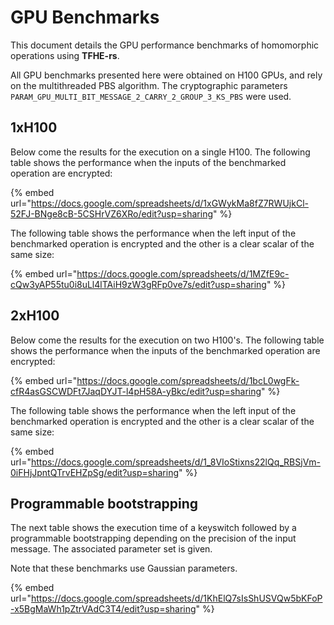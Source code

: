# GPU Benchmarks

This document details the GPU performance benchmarks of homomorphic operations using **TFHE-rs**.

All GPU benchmarks presented here were obtained on H100 GPUs, and rely on the multithreaded PBS algorithm. The cryptographic parameters `PARAM_GPU_MULTI_BIT_MESSAGE_2_CARRY_2_GROUP_3_KS_PBS` were used.

## 1xH100
Below come the results for the execution on a single H100.
The following table shows the performance when the inputs of the benchmarked operation are encrypted:

{% embed url="https://docs.google.com/spreadsheets/d/1xGWykMa8fZ7RWUjkCl-52FJ-BNge8cB-5CSHrVZ6XRo/edit?usp=sharing" %}

The following table shows the performance when the left input of the benchmarked operation is encrypted and the other is a clear scalar of the same size:

{% embed url="https://docs.google.com/spreadsheets/d/1MZfE9c-cQw3yAP55tu0i8uLl4lTAiH9zW3gRFp0ve7s/edit?usp=sharing" %}

## 2xH100

Below come the results for the execution on two H100's.
The following table shows the performance when the inputs of the benchmarked operation are encrypted:

{% embed url="https://docs.google.com/spreadsheets/d/1bcL0wgFk-cfR4asGSCWDFt7JaqDYJT-l4pH58A-yBkc/edit?usp=sharing" %}


The following table shows the performance when the left input of the benchmarked operation is encrypted and the other is a clear scalar of the same size:

{% embed url="https://docs.google.com/spreadsheets/d/1_8VIoStixns22lQq_RBSjVm-0iFHjJpntQTrvEHZpSg/edit?usp=sharing" %}

## Programmable bootstrapping

The next table shows the execution time of a keyswitch followed by a programmable bootstrapping depending on the precision of the input message. The associated parameter set is given.

Note that these benchmarks use Gaussian parameters.

{% embed url="https://docs.google.com/spreadsheets/d/1KhElQ7sIsShUSVQw5bKFoP-x5BgMaWh1pZtrVAdC3T4/edit?usp=sharing" %}
